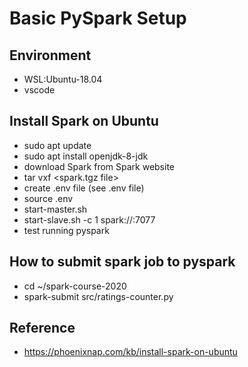 # Basic PySpark Setup

## Environment
- WSL:Ubuntu-18.04
- vscode

## Install Spark on Ubuntu
- sudo apt update
- sudo apt install openjdk-8-jdk
- download Spark from Spark website
- tar vxf <spark.tgz file>
- create .env file (see .env file)
- source .env
- start-master.sh 
- start-slave.sh -c 1 spark://<name from Spark Web UI>:7077
- test running pyspark

## How to submit spark job to pyspark
- cd ~/spark-course-2020
- spark-submit src/ratings-counter.py


## Reference
- https://phoenixnap.com/kb/install-spark-on-ubuntu
